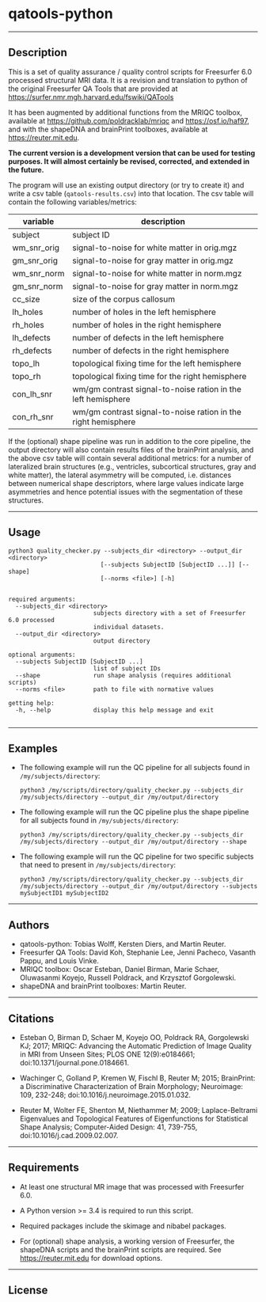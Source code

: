 # qatools-python

___

## Description

This is a set of quality assurance / quality control scripts for Freesurfer 6.0
processed structural MRI data. It is a revision and translation to python of 
the original Freesurfer QA Tools that are provided at 
https://surfer.nmr.mgh.harvard.edu/fswiki/QATools

It has been augmented by additional functions from the MRIQC toolbox, available 
at https://github.com/poldracklab/mriqc and https://osf.io/haf97, and with the
shapeDNA and brainPrint toolboxes, available at https://reuter.mit.edu.

**The current version is a development version that can be used for testing 
purposes. It will almost certainly be revised, corrected, and extended in the 
future.**

The program will use an existing output directory (or try to create it) and 
write a csv table (`qatools-results.csv`) into that location. The csv table 
will contain the following variables/metrics:

variable       |   description
---------------|----------------------------------------------------------------
subject        |   subject ID
wm_snr_orig    |   signal-to-noise for white matter in orig.mgz
gm_snr_orig    |   signal-to-noise for gray matter in orig.mgz
wm_snr_norm    |   signal-to-noise for white matter in norm.mgz
gm_snr_norm    |   signal-to-noise for gray matter in norm.mgz
cc_size        |   size of the corpus callosum
lh_holes       |   number of holes in the left hemisphere
rh_holes       |   number of holes in the right hemisphere
lh_defects     |   number of defects in the left hemisphere
rh_defects     |   number of defects in the right hemisphere
topo_lh        |   topological fixing time for the left hemisphere
topo_rh        |   topological fixing time for the right hemisphere
con_lh_snr     |   wm/gm contrast signal-to-noise ration in the left hemisphere
con_rh_snr     |   wm/gm contrast signal-to-noise ration in the right hemisphere

If the (optional) shape pipeline was run in addition to the core pipeline, the 
output directory will also contain results files of the brainPrint analysis, 
and the above csv table will contain several additional metrics: for a number 
of lateralized brain structures (e.g., ventricles, subcortical structures, 
gray and white matter), the lateral asymmetry will be computed, i.e. distances
between numerical shape descriptors, where large values indicate large 
asymmetries and hence potential issues with the segmentation of these 
structures.

___

## Usage

```
python3 quality_checker.py --subjects_dir <directory> --output_dir <directory>
                          [--subjects SubjectID [SubjectID ...]] [--shape]
                          [--norms <file>] [-h]
                      

required arguments:
  --subjects_dir <directory>
                        subjects directory with a set of Freesurfer 6.0 processed
                        individual datasets.
  --output_dir <directory>
                        output directory

optional arguments:
  --subjects SubjectID [SubjectID ...]
                        list of subject IDs
  --shape               run shape analysis (requires additional scripts)
  --norms <file>        path to file with normative values

getting help:
  -h, --help            display this help message and exit
  
```

___

## Examples

- The following example will run the QC pipeline for all subjects found in `/my/subjects/directory`:

    `python3 /my/scripts/directory/quality_checker.py --subjects_dir /my/subjects/directory --output_dir /my/output/directory`

- The following example will run the QC pipeline plus the shape pipeline for all subjects found in `/my/subjects/directory`:

    `python3 /my/scripts/directory/quality_checker.py --subjects_dir /my/subjects/directory --output_dir /my/output/directory --shape`

- The following example will run the QC pipeline for two specific subjects that need to present in `/my/subjects/directory`:

    `python3 /my/scripts/directory/quality_checker.py --subjects_dir /my/subjects/directory --output_dir /my/output/directory --subjects mySubjectID1 mySubjectID2`

___

## Authors

- qatools-python: Tobias Wolff, Kersten Diers, and Martin Reuter.
- Freesurfer QA Tools: David Koh, Stephanie Lee, Jenni Pacheco, Vasanth Pappu, 
  and Louis Vinke. 
- MRIQC toolbox: Oscar Esteban, Daniel Birman, Marie Schaer, Oluwasanmi Koyejo, 
  Russell Poldrack, and Krzysztof Gorgolewski.
- shapeDNA and brainPrint toolboxes: Martin Reuter.

___

## Citations

- Esteban O, Birman D, Schaer M, Koyejo OO, Poldrack RA, Gorgolewski KJ; 2017; 
  MRIQC: Advancing the Automatic Prediction of Image Quality in MRI from Unseen 
  Sites; PLOS ONE 12(9):e0184661; doi:10.1371/journal.pone.0184661.

- Wachinger C, Golland P, Kremen W, Fischl B, Reuter M; 2015; BrainPrint: a 
  Discriminative Characterization of Brain Morphology; Neuroimage: 109, 232-248; 
  doi:10.1016/j.neuroimage.2015.01.032.

- Reuter M, Wolter FE, Shenton M, Niethammer M; 2009; Laplace-Beltrami 
  Eigenvalues and Topological Features of Eigenfunctions for Statistical Shape 
  Analysis; Computer-Aided Design: 41, 739-755, doi:10.1016/j.cad.2009.02.007.

___

## Requirements

- At least one structural MR image that was processed with Freesurfer 6.0.

- A Python version >= 3.4 is required to run this script.

- Required packages include the skimage and nibabel packages.

- For (optional) shape analysis, a working version of Freesurfer, the shapeDNA 
  scripts and the brainPrint scripts are required. See https://reuter.mit.edu 
  for download options.

___

## License

